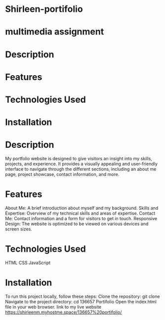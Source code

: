 # Shirleen-portifolio
# multimedia assignment
# Description
# Features
# Technologies Used
# Installation
# Description
My portfolio website is designed to give visitors an insight into my skills, projects, and experience. It provides a visually appealing and user-friendly interface to navigate through the different sections, including an about me page, project showcase, contact information, and more.

# Features
About Me: A brief introduction about myself and my background.
Skills and Expertise: Overview of my technical skills and areas of expertise.
Contact Me: Contact information and a form for visitors to get in touch.
Responsive Design: The website is optimized to be viewed on various devices and screen sizes.

# Technologies Used
HTML
CSS
JavaScript

# Installation
To run this project locally, follow these steps:
Clone the repository: git clone <repository-url>
Navigate to the project directory: cd 136657 Portifolio
Open the index.html file in your web browser.
  link to my live website https://shirleenm.myhostme.space/136657%20portifolio/

